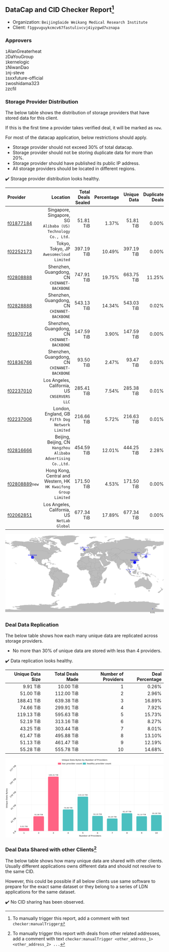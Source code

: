 ## DataCap and CID Checker Report[^1]
 - Organization: `BeijingSaide Weikang Medical Research Institute`
 - Client: `f1ggvuguykcmcv67fastulivcvj4iyzgwd7vznapa`
### Approvers
`1`AlanGreaterheat<br/>`2`DaYouGroup<br/>`1`kernelogic<br/>`1`NiwanDao<br/>`1`nj-steve<br/>`1`sxxfuture-official<br/>`1`woshidama323<br/>`2`zcfil


### Storage Provider Distribution
The below table shows the distribution of storage providers that have stored data for this client.

If this is the first time a provider takes verified deal, it will be marked as `new`.

For most of the datacap application, below restrictions should apply.
 - Storage provider should not exceed 30% of total datacap.
 - Storage provider should not be storing duplicate data for more than 20%.
 - Storage provider should have published its public IP address.
 - All storage providers should be located in different regions.

✔️ Storage provider distribution looks healthy.

| Provider                                                    |                                                           Location | Total Deals Sealed | Percentage | Unique Data | Duplicate Deals |
| :---------------------------------------------------------- | -----------------------------------------------------------------: | -----------------: | ---------: | ----------: | --------------: |
| [f01877184](https://filfox.info/en/address/f01877184)       |   Singapore, Singapore, SG<br/>`Alibaba (US) Technology Co., Ltd.` |          51.81 TiB |      1.37% |   51.81 TiB |           0.00% |
| [f02252173](https://filfox.info/en/address/f02252173)       |                        Tokyo, Tokyo, JP<br/>`Awesomecloud Limited` |         397.19 TiB |     10.49% |  397.19 TiB |           0.00% |
| [f02808888](https://filfox.info/en/address/f02808888)       |                    Shenzhen, Guangdong, CN<br/>`CHINANET-BACKBONE` |         747.91 TiB |     19.75% |  663.75 TiB |          11.25% |
| [f02828888](https://filfox.info/en/address/f02828888)       |                    Shenzhen, Guangdong, CN<br/>`CHINANET-BACKBONE` |         543.13 TiB |     14.34% |  543.03 TiB |           0.02% |
| [f01970716](https://filfox.info/en/address/f01970716)       |                    Shenzhen, Guangdong, CN<br/>`CHINANET-BACKBONE` |         147.59 TiB |      3.90% |  147.59 TiB |           0.00% |
| [f01836766](https://filfox.info/en/address/f01836766)       |                    Shenzhen, Guangdong, CN<br/>`CHINANET-BACKBONE` |          93.50 TiB |      2.47% |   93.47 TiB |           0.03% |
| [f02237010](https://filfox.info/en/address/f02237010)       |                    Los Angeles, California, US<br/>`CNSERVERS LLC` |         285.41 TiB |      7.54% |  285.38 TiB |           0.01% |
| [f02237006](https://filfox.info/en/address/f02237006)       |                London, England, GB<br/>`Fifth Dog Network Limited` |         216.66 TiB |      5.72% |  216.63 TiB |           0.01% |
| [f02816666](https://filfox.info/en/address/f02816666)       |   Beijing, Beijing, CN<br/>`Hangzhou Alibaba Advertising Co.,Ltd.` |         454.59 TiB |     12.01% |  444.25 TiB |           2.28% |
| [f02808889](https://filfox.info/en/address/f02808889)`new`  | Hong Kong, Central and Western, HK<br/>`HK Kwaifong Group Limited` |         171.50 TiB |      4.53% |  171.50 TiB |           0.00% |
| [f02062851](https://filfox.info/en/address/f02062851)       |                    Los Angeles, California, US<br/>`NetLab Global` |         677.34 TiB |     17.89% |  677.34 TiB |           0.00% |

<img src="https://raw.githubusercontent.com/data-preservation-programs/filplus-checker-assets/main/filecoin-project/filecoin-plus-large-datasets/issues/2126/1700547180527.png"/>

### Deal Data Replication
The below table shows how each many unique data are replicated across storage providers.

- No more than 30% of unique data are stored with less than 4 providers.

✔️ Data replication looks healthy.

| Unique Data Size | Total Deals Made | Number of Providers | Deal Percentage |
| ---------------: | ---------------: | ------------------: | --------------: |
|         9.91 TiB |        10.00 TiB |                   1 |           0.26% |
|        51.00 TiB |       112.00 TiB |                   2 |           2.96% |
|       188.41 TiB |       639.38 TiB |                   3 |          16.89% |
|        74.66 TiB |       299.91 TiB |                   4 |           7.92% |
|       119.13 TiB |       595.63 TiB |                   5 |          15.73% |
|        52.19 TiB |       313.16 TiB |                   6 |           8.27% |
|        43.25 TiB |       303.44 TiB |                   7 |           8.01% |
|        61.47 TiB |       495.88 TiB |                   8 |          13.10% |
|        51.13 TiB |       461.47 TiB |                   9 |          12.19% |
|        55.28 TiB |       555.78 TiB |                  10 |          14.68% |

<img src="https://raw.githubusercontent.com/data-preservation-programs/filplus-checker-assets/main/filecoin-project/filecoin-plus-large-datasets/issues/2126/1700547181184.png"/>

### Deal Data Shared with other Clients[^3]
The below table shows how many unique data are shared with other clients.
Usually different applications owns different data and should not resolve to the same CID.

However, this could be possible if all below clients use same software to prepare for the exact same dataset or they belong to a series of LDN applications for the same dataset.

✔️ No CID sharing has been observed.

[^1]: To manually trigger this report, add a comment with text `checker:manualTrigger`

[^2]: Deals from those addresses are combined into this report as they are specified with `checker:manualTrigger`

[^3]: To manually trigger this report with deals from other related addresses, add a comment with text `checker:manualTrigger <other_address_1> <other_address_2> ...`
